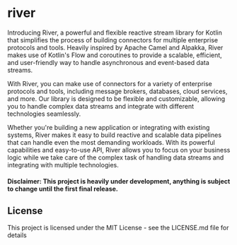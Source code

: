 # river

Introducing River, a powerful and flexible reactive stream library for Kotlin that simplifies the process of building connectors for multiple enterprise protocols and tools. Heavily inspired by Apache Camel and Alpakka, River makes use of Kotlin's Flow and coroutines to provide a scalable, efficient, and user-friendly way to handle asynchronous and event-based data streams.

With River, you can make use of connectors for a variety of enterprise protocols and tools, including message brokers, databases, cloud services, and more. Our library is designed to be flexible and customizable, allowing you to handle complex data streams and integrate with different technologies seamlessly.

Whether you're building a new application or integrating with existing systems, River makes it easy to build reactive and scalable data pipelines that can handle even the most demanding workloads. With its powerful capabilities and easy-to-use API, River allows you to focus on your business logic while we take care of the complex task of handling data streams and integrating with multiple technologies.

#### Disclaimer: This project is heavily under development, anything is subject to change until the first final release.

## License
This project is licensed under the MIT License - see the LICENSE.md file for details
